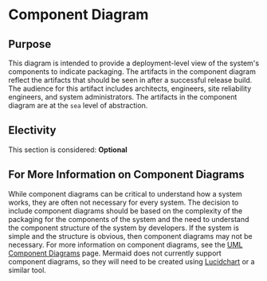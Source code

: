 # Component Diagram

## Purpose

This diagram is intended to provide a deployment-level view of the system's components to indicate packaging.  The artifacts in the component diagram reflect the artifacts that should be seen in after a successful release build.  The audience for this artifact includes architects, engineers, site reliability engineers, and system administrators.  The artifacts in the component diagram are at the `sea` level of abstraction.

## Electivity

This section is considered:  **Optional**

## For More Information on Component Diagrams

While component diagrams can be critical to understand how a system works, they are often not necessary for every system.  The decision to include component diagrams should be based on the complexity of the packaging for the components of the system and the need to understand the component structure of the system by developers.  If the system is simple and the structure is obvious, then component diagrams may not be necessary.  For more information on component diagrams, see the [UML Component Diagrams](https://www.uml-diagrams.org/component-diagrams.html) page.  Mermaid does not currently support component diagrams, so they will need to be created using [Lucidchart](https://www.lucidchart.com/) or a similar tool.
